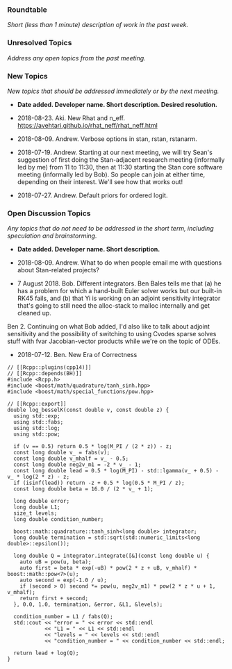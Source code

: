 ### Roundtable
_Short (less than 1 minute) description of work in the past week._

### Unresolved Topics
_Address any open topics from the past meeting._

### New Topics
_New topics that should be addressed immediately or by the next
meeting._

* __Date added. Developer name.  Short description.  Desired resolution.__

* 2018-08-23. Aki. New Rhat and n_eff. https://avehtari.github.io/rhat_neff/rhat_neff.html

* 2018-08-09. Andrew.  Verbose options in stan, rstan, rstanarm.

* 2018-07-19. Andrew. Starting at our next meeting, we will try Sean's suggestion of first doing the Stan-adjacent research meeting (informally led by me) from 11 to 11:30, then at 11:30 starting the Stan core software meeting (informally led by Bob).  So people can join at either time, depending on their interest.  We'll see how that works out!

* 2018-07-27. Andrew.  Default priors for ordered logit.

### Open Discussion Topics

_Any topics that do not need to be addressed in the short term,
including speculation and brainstorming._

* __Date added. Developer name.  Short description.__

* 2018-08-09. Andrew.  What to do when people email me with questions about Stan-related projects?

* 7 August 2018.  Bob.  Different integrators.  Ben Bales tells me that (a) he has a problem for which a hand-built Euler solver works but our built-in RK45 fails, and (b) that Yi is working on an adjoint sensitivity integrator that's going to still need the alloc-stack to malloc internally and get cleaned up.

Ben 2. Continuing on what Bob added, I'd also like to talk about adjoint sensitivity and the possibility of switching to using Cvodes sparse solves stuff with fvar Jacobian-vector products while we're on the topic of ODEs.

* 2018-07-12. Ben.  New Era of Correctness
```
// [[Rcpp::plugins(cpp14)]]
// [[Rcpp::depends(BH)]]
#include <Rcpp.h>
#include <boost/math/quadrature/tanh_sinh.hpp>
#include <boost/math/special_functions/pow.hpp>

// [[Rcpp::export]]
double log_besselK(const double v, const double z) {
  using std::exp;
  using std::fabs;
  using std::log;
  using std::pow;
  
  if (v == 0.5) return 0.5 * log(M_PI / (2 * z)) - z;
  const long double v_ = fabs(v);
  const long double v_mhalf = v_ - 0.5;
  const long double neg2v_m1 = -2 * v_ - 1;
  const long double lead = 0.5 * log(M_PI) - std::lgamma(v_ + 0.5) - v_ * log(2 * z) - z;
  if (isinf(lead)) return -z + 0.5 * log(0.5 * M_PI / z);
  const long double beta = 16.0 / (2 * v_ + 1);

  long double error;
  long double L1;
  size_t levels;
  long double condition_number;
  
  boost::math::quadrature::tanh_sinh<long double> integrator;
  long double termination = std::sqrt(std::numeric_limits<long double>::epsilon());

  long double Q = integrator.integrate([&](const long double u) {
    auto uB = pow(u, beta);
    auto first = beta * exp(-uB) * pow(2 * z + uB, v_mhalf) * boost::math::pow<7>(u);
    auto second = exp(-1.0 / u);
    if (second > 0) second *= pow(u, neg2v_m1) * pow(2 * z * u + 1, v_mhalf);
    return first + second;
  }, 0.0, 1.0, termination, &error, &L1, &levels);

  condition_number = L1 / fabs(Q);
  std::cout << "error = " << error << std::endl
            << "L1 = " << L1 << std::endl
            << "levels = " << levels << std::endl
            << "condition_number = " << condition_number << std::endl;
  
  return lead + log(Q);
}
```